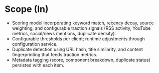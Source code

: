 # Scope (In)
- Scoring model incorporating keyword match, recency decay, source weighting, and configurable traction signals (RSS activity, YouTube metrics, social/news mentions, duplicate density).
- Configurable thresholds per client; runtime adjustments through configuration service.
- Duplicate detection using URL hash, title similarity, and content fingerprinting that feeds traction metrics.
- Metadata tagging (score, component breakdown, duplicate status) persisted with each item.
